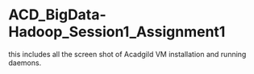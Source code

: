 # ACD_BigData-Hadoop_Session1_Assignment1

this includes all the screen shot of Acadgild VM installation and running daemons.
